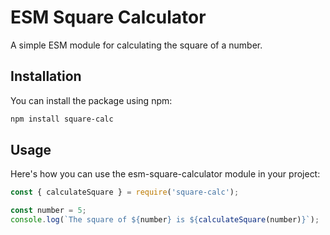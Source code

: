 # ESM Square Calculator

A simple ESM module for calculating the square of a number.

## Installation

You can install the package using npm:

```bash
npm install square-calc
```

##  Usage

Here's how you can use the esm-square-calculator module in your project:

```javascript
const { calculateSquare } = require('square-calc');

const number = 5;
console.log(`The square of ${number} is ${calculateSquare(number)}`);
```